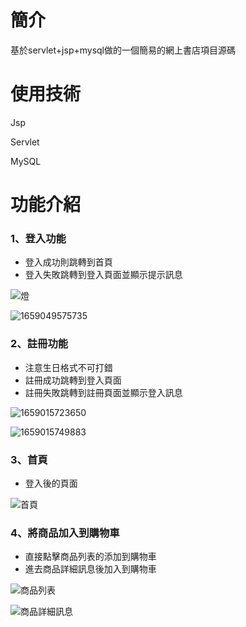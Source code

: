 # 簡介
基於servlet+jsp+mysql做的一個簡易的網上書店項目源碼

# 使用技術
Jsp

Servlet

MySQL

# 功能介紹

### 1、登入功能
* 登入成功則跳轉到首頁
* 登入失敗跳轉到登入頁面並顯示提示訊息

![燈](https://user-images.githubusercontent.com/82807965/181730533-a96051b1-954d-40ad-a4f0-d45abeb9cb8a.jpg )

![1659049575735](https://user-images.githubusercontent.com/82807965/181732841-8d30e0f8-b79e-4ebd-85c7-cbb02a74dc14.jpg)

### 2、註冊功能
* 注意生日格式不可打錯
* 註冊成功跳轉到登入頁面
* 註冊失敗跳轉到註冊頁面並顯示登入訊息

![1659015723650](https://user-images.githubusercontent.com/82807965/181733620-7b3e3652-51c9-417b-af2d-1467408188b0.jpg)

![1659015749883](https://user-images.githubusercontent.com/82807965/181733634-0b4b3723-c027-40df-932b-3099d2ed72e7.jpg)

### 3、首頁
* 登入後的頁面

![首頁](https://user-images.githubusercontent.com/82807965/181734157-0a5bbc07-d337-47c3-878c-ca2b7a5874e7.jpg)

### 4、將商品加入到購物車
* 直接點擊商品列表的添加到購物車
* 進去商品詳細訊息後加入到購物車

![商品列表](https://user-images.githubusercontent.com/82807965/181735409-a9097284-0766-43ee-82fb-78f1f7a5011f.jpg)

![商品詳細訊息](https://user-images.githubusercontent.com/82807965/181735422-ee9b0fb8-4d19-438a-81b6-1cc850e42470.jpg)





